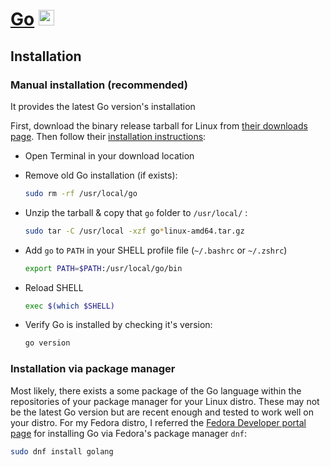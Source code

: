 # [Go](./Go/README.md) <img alt="Go" src='https://www.svgrepo.com/show/373635/go-gopher.svg' height="25">

## Installation

### Manual installation (recommended)

It provides the latest Go version's installation

First, download the binary release tarball for Linux from [their downloads page](https://go.dev/dl/). Then follow their [installation instructions](https://go.dev/doc/install):

- Open Terminal in your download location

- Remove old Go installation (if exists):

  ```sh
  sudo rm -rf /usr/local/go
  ```

- Unzip the tarball & copy that `go` folder to `/usr/local/` :

  ```sh
  sudo tar -C /usr/local -xzf go*linux-amd64.tar.gz
  ```

- Add `go` to `PATH` in your SHELL profile file (`~/.bashrc` or `~/.zshrc`)

  ```sh
  export PATH=$PATH:/usr/local/go/bin
  ```

- Reload SHELL

  ```sh
  exec $(which $SHELL)
  ```

- Verify Go is installed by checking it's version:

  ```sh
  go version
  ```

### Installation via package manager

Most likely, there exists a some package of the Go language within the repositories of your package manager for your Linux distro. These may not be the latest Go version but are recent enough and tested to work well on your distro. For my Fedora distro, I referred the [Fedora Developer portal page](https://developer.fedoraproject.org/tech/languages/go/go-installation.html) for installing Go via Fedora's package manager `dnf`:

```sh
sudo dnf install golang
```
